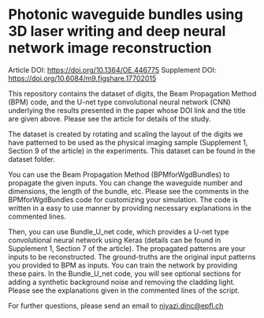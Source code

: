 # Photonic waveguide bundles using 3D laser writing and deep neural network image reconstruction
Article DOI: https://doi.org/10.1364/OE.446775
Supplement DOI: https://doi.org/10.6084/m9.figshare.17702015

This repository contains the dataset of digits, the Beam Propagation Method (BPM) code, and the U-net type convolutional neural network (CNN) underlying the results presented in
the paper whose DOI link and the title are given above. Please see the article for details of the study.

The dataset is created by rotating and scaling the layout of the digits we have patterned to be used as the physical imaging sample
(Supplement 1, Section 9 of the article) in the experiments. This dataset can be found in the dataset folder. 

You can use the Beam Propagation Method (BPMforWgdBundles) to propagate the given inputs. You can change the waveguide number and dimensions, the length of the bundle, etc. 
Please see the comments in the BPMforWgdBundles code for customizing your simulation. The code is written in a easy to use manner by providing necessary explanations
in the commented lines.

Then, you can use Bundle_U_net code, which provides a U-net type convolutional neural network using Keras (details can be found in Supplement 1, Section 7 of the article).
The propagated patterns are your inputs to be reconstructed. The ground-truths are the original input patterns you provided to BPM as inputs. You can train the network by providing these pairs. In the Bundle_U_net code, you will see optional sections for adding a synthetic background noise and removing the cladding light. Please see the explanations given in the commented lines of the script.

For further questions, please send an email to niyazi.dinc@epfl.ch

